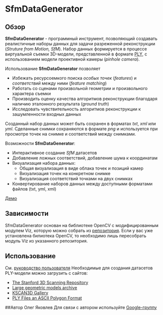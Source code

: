 # SfmDataGenerator
## Обзор
**SfmDataGenerator** - программный инструмент, позволяющий создавать реалистичные наборы данных для задачи разреженной реконструкции (*Struture from Motion, SfM*). Набор данных формируется
в процессе виртуальной съемки 3D-модели, представленной в формате [PLY](http://graphics.stanford.edu/data/3Dscanrep/#file_format), с использованием модели проективной камеры (*pinhole camera*).

Использование **SfmDataGenerator** позволяет
 * Избежать ресурсоемкого поиска *особых точек* (*features*) и *соответствий* между ними (*feature matching*)
 * Работать со сценами произвольной геометрии и произвольного характера съемки
 * Производить оценку качества алгоритмов реконструкции благодаря наличию эталонного результата (*ground truth*)
 * Исследовать чувствительность алгоритмов реконструкции к зашумленности входных данных

Созданный набор данных может быть сохранен в форматах *txt*, *xml* или *yml*. Сделанные снимки сохраняются в формате *png* и используется при просмотре точек на снимке и соответствий между снимками.

Возможности **SfmDataGenerator**:
 * Интерактивное создание *SfM* датасетов
 * Добавление ложных соответствий, добавление шума к координатам
 * Визуализация набора данных:
   - Общая визуализация в виде облака точек и позиций камер
   - Визуализация точек на конкретном снимке
   - Визуализация соответствий точками на двух снимках
 * Конвертирование наборов данных между доступными форматами файлов (txt, yml, xml)

[Демо]()
## Зависимости
SfmDataGenerator основан на библиотеке OpenCV с модифицированным модулем Viz, которую можно собрать из [репозитория](https://github.com/helgui/opencv). Если у вас уже установлена билиотека OpenCV, то необходимо лишь пересобрать модуль Viz из указанного репозитория. 
## Использование
См. [руководство пользователя](MANUAL_RU.md)
Необходимые для создания датасетов PLY-модели можно загрузить с сайтов:
 * [The Stanford 3D Scanning Repository](http://graphics.stanford.edu/data/3Dscanrep)
 * [Large geometric models archive](http://www.cc.gatech.edu/projects/large_models)
 * [KSCAN3D Gallery](http://www.kscan3d.com/gallery)
 * [PLY Files an ASCII Polygon Format](http://people.sc.fsu.edu/~jburkardt/data/ply/ply.html)

##Автор
Олег Яковлев
Для связи с автором используйте [Google-группу](https://groups.google.com/d/forum/sfmdatagen)
